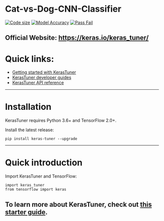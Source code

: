 # Cat-vs-Dog-CNN-Classifier

[![Code size](https://img.shields.io/badge/Code%20Size-1.7mb-blue)](https://www.python.org/downloads/release/python-3715/) [![Model Accuracy](https://img.shields.io/badge/Model%20Accuracy-96.7%25-brightgreen)](https://www.python.org/downloads/release/python-3715/)  [![Pass Fail](https://img.shields.io/badge/tests-200%20passed%2C%203%20fails-red)](https://www.python.org/downloads/release/python-3715/)  

Official Website:  https://keras.io/keras_tuner/
---
# Quick links:
 * [Getting started with KerasTuner](https://keras.io/guides/keras_tuner/getting_started/)
* [KerasTuner developer guides](https://keras.io/guides/keras_tuner/)
* [KerasTuner API reference](https://keras.io/api/keras_tuner/)
 ---
 # Installation
 KerasTuner requires Python 3.6+ and TensorFlow 2.0+.

Install the latest release:
```
pip install keras-tuner --upgrade
```
---
# Quick introduction

Import KerasTuner and TensorFlow:

```
import keras_tuner
from tensorflow import keras
```
To learn more about KerasTuner, check out [this starter guide](https://keras.io/guides/keras_tuner/getting_started/).
---
